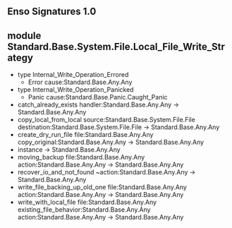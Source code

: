 ## Enso Signatures 1.0
## module Standard.Base.System.File.Local_File_Write_Strategy
- type Internal_Write_Operation_Errored
    - Error cause:Standard.Base.Any.Any
- type Internal_Write_Operation_Panicked
    - Panic cause:Standard.Base.Panic.Caught_Panic
- catch_already_exists handler:Standard.Base.Any.Any -> Standard.Base.Any.Any
- copy_local_from_local source:Standard.Base.System.File.File destination:Standard.Base.System.File.File -> Standard.Base.Any.Any
- create_dry_run_file file:Standard.Base.Any.Any copy_original:Standard.Base.Any.Any -> Standard.Base.Any.Any
- instance -> Standard.Base.Any.Any
- moving_backup file:Standard.Base.Any.Any action:Standard.Base.Any.Any -> Standard.Base.Any.Any
- recover_io_and_not_found ~action:Standard.Base.Any.Any -> Standard.Base.Any.Any
- write_file_backing_up_old_one file:Standard.Base.Any.Any action:Standard.Base.Any.Any -> Standard.Base.Any.Any
- write_with_local_file file:Standard.Base.Any.Any existing_file_behavior:Standard.Base.Any.Any action:Standard.Base.Any.Any -> Standard.Base.Any.Any
